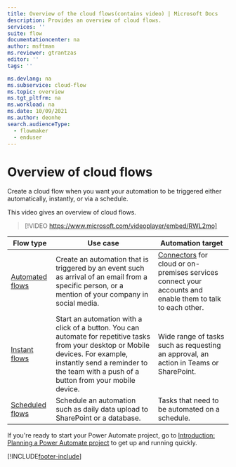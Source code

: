 ```yaml
---
title: Overview of the cloud flows(contains video) | Microsoft Docs
description: Provides an overview of cloud flows.
services: ''
suite: flow
documentationcenter: na
author: msftman
ms.reviewer: gtrantzas
editor: ''
tags: ''

ms.devlang: na
ms.subservice: cloud-flow
ms.topic: overview
ms.tgt_pltfrm: na
ms.workload: na
ms.date: 10/09/2021
ms.author: deonhe
search.audienceType: 
  - flowmaker
  - enduser
---
```

# Overview of cloud flows

Create a cloud flow when you want your automation to be triggered either automatically, instantly, or via a schedule.

This video gives an overview of cloud flows.

>[!VIDEO https://www.microsoft.com/videoplayer/embed/RWL2mo]

| **Flow type**     | **Use case**         | **Automation target**          |
|-------------------|----------------------|----------------------|
| [Automated flows](get-started-logic-flow.md)                 | Create an automation that is triggered by an event such as arrival of an email from a specific person, or a mention of your company in social media.| [Connectors](/connectors/) for cloud or on-premises services connect your accounts and enable them to talk to each other. |
| [Instant flows](run-instant-flows.md)              | Start an automation with a click of a button. You can automate for repetitive tasks from your desktop or Mobile devices. For example, instantly send a reminder to the team with a push of a button from your mobile device.                      |     Wide range of tasks such as requesting an approval, an action in Teams or SharePoint.       |
| [Scheduled flows](run-scheduled-tasks.md)                    | Schedule an automation such as daily data upload to SharePoint or a database.             |Tasks that need to be automated on a schedule. |

If you're ready to start your Power Automate project, go to [Introduction: Planning a Power Automate project](./guidance/planning/introduction.md) to get up and running quickly.


[!INCLUDE[footer-include](includes/footer-banner.md)]
